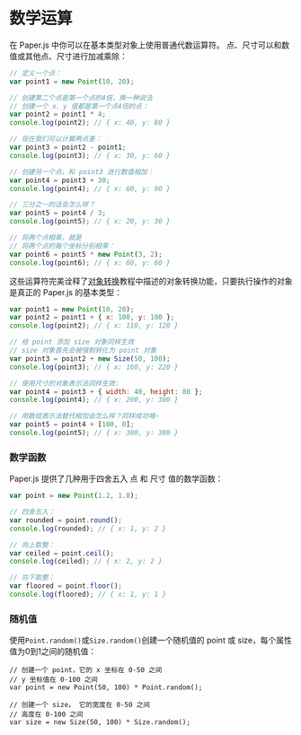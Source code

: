 # 数学运算

在 Paper.js 中你可以在基本类型对象上使用普通代数运算符。 点、尺寸可以和数值或其他点、尺寸进行加减乘除：

```js
// 定义一个点：
var point1 = new Point(10, 20);

// 创建第二个点是第一个点的4倍，换一种说法
// 创建一个 x、y 值都是第一个点4倍的点：
var point2 = point1 * 4;
console.log(point2); // { x: 40, y: 80 }

// 现在我们可以计算两点差：
var point3 = point2 - point1;
console.log(point3); // { x: 30, y: 60 }

// 创建另一个点，和 point3 进行数值相加：
var point4 = point3 + 30;
console.log(point4); // { x: 60, y: 90 }

// 三分之一的话会怎么样？
var point5 = point4 / 3;
console.log(point5); // { x: 20, y: 30 }

// 将两个点相乘，就是
// 将两个点的每个坐标分别相乘：
var point6 = point5 * new Point(3, 2);
console.log(point6); // { x: 60, y: 60 }
```

这些运算符完美诠释了[对象转换](http://paperjs.org/tutorials/geometry/object-conversion/)教程中描述的对象转换功能，只要执行操作的对象是真正的 Paper.js 的基本类型：

```js
var point1 = new Point(10, 20);
var point2 = point1 + { x: 100, y: 100 };
console.log(point2); // { x: 110, y: 120 }

// 给 point 添加 size 对象同样生效
// size 对象首先会被强制转化为 point 对象
var point3 = point2 + new Size(50, 100);
console.log(point3); // { x: 160, y: 220 }

// 使用尺寸的对象表示法同样生效:
var point4 = point3 + { width: 40, height: 80 };
console.log(point4); // { x: 200, y: 300 }

// 用数组表示法替代相加会怎么样？同样成功咯~
var point5 = point4 + [100, 0];
console.log(point5); // { x: 300, y: 300 }
```

### 数学函数

Paper.js 提供了几种用于四舍五入 点 和 尺寸 值的数学函数：

```js
var point = new Point(1.2, 1.8);

// 四舍五入：
var rounded = point.round();
console.log(rounded); // { x: 1, y: 2 }

// 向上取整：
var ceiled = point.ceil();
console.log(ceiled); // { x: 2, y: 2 }

// 向下取整：
var floored = point.floor();
console.log(floored); // { x: 1, y: 1 }
```

### 随机值

使用`Point.random()`或`Size.random()`创建一个随机值的 point 或 size，每个属性值为0到1之间的随机值：

```
// 创建一个 point，它的 x 坐标在 0-50 之间
// y 坐标值在 0-100 之间
var point = new Point(50, 100) * Point.random();

// 创建一个 size， 它的宽度在 0-50 之间
// 高度在 0-100 之间
var size = new Size(50, 100) * Size.random();
```



